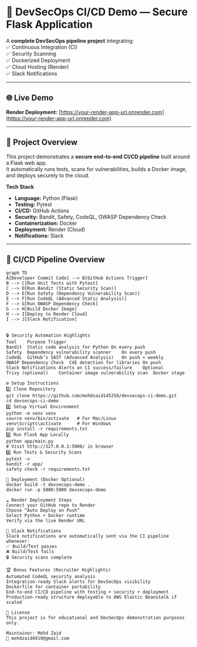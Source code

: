 # 🚀 DevSecOps CI/CD Demo — Secure Flask Application

A **complete DevSecOps pipeline project** integrating:  
✅ Continuous Integration (CI)  
✅ Security Scanning  
✅ Dockerized Deployment  
✅ Cloud Hosting (Render)  
✅ Slack Notifications  

---

## 🌐 Live Demo  
**Render Deployment:** [https://your-render-app-url.onrender.com](https://your-render-app-url.onrender.com)

---

## 🧱 Project Overview
This project demonstrates a **secure end-to-end CI/CD pipeline** built around a Flask web app.  
It automatically runs tests, scans for vulnerabilities, builds a Docker image, and deploys securely to the cloud.  

**Tech Stack**
- **Language:** Python (Flask)  
- **Testing:** Pytest  
- **CI/CD:** GitHub Actions  
- **Security:** Bandit, Safety, CodeQL, OWASP Dependency Check  
- **Containerization:** Docker  
- **Deployment:** Render (Cloud)  
- **Notifications:** Slack  

---

## 🧩 CI/CD Pipeline Overview

```mermaid
graph TD
A[Developer Commit Code] --> B[GitHub Actions Trigger]
B --> C[Run Unit Tests with Pytest]
C --> D[Run Bandit (Static Security Scan)]
D --> E[Run Safety (Dependency Vulnerability Scan)]
E --> F[Run CodeQL (Advanced Static Analysis)]
F --> G[Run OWASP Dependency Check]
G --> H[Build Docker Image]
H --> I[Deploy to Render Cloud]
I --> J[Slack Notification]


🔒 Security Automation Highlights
Tool	Purpose	Trigger
Bandit	Static code analysis for Python	On every push
Safety	Dependency vulnerability scanner	On every push
CodeQL	GitHub’s SAST (Advanced Analysis)	On push + weekly
OWASP Dependency Check	CVE detection for libraries	On push
Slack Notifications	Alerts on CI success/failure	Optional
Trivy (optional)	Container image vulnerability scan	Docker stage

⚙️ Setup Instructions
1️⃣ Clone Repository
git clone https://github.com/mohdzaid145256/devsecops-ci-demo.git
cd devsecops-ci-demo
2️⃣ Setup Virtual Environment
python -m venv venv
source venv/bin/activate   # For Mac/Linux
venv\Scripts\activate      # For Windows
pip install -r requirements.txt
3️⃣ Run Flask App Locally
python app/main.py
# Visit http://127.0.0.1:5000/ in browser
4️⃣ Run Tests & Security Scans
pytest -v
bandit -r app/
safety check -r requirements.txt

🐳 Deployment (Docker Optional)
docker build -t devsecops-demo .
docker run -p 5000:5000 devsecops-demo

☁️ Render Deployment Steps
Connect your GitHub repo to Render
Choose “Auto Deploy on Push”
Select Python + Docker runtime
Verify via the live Render URL

🔔 Slack Notifications
Slack notifications are automatically sent via the CI pipeline whenever:
✅ Build/Test passes
❌ Build/Test fails
🔒 Security scans complete

🏆 Bonus Features (Recruiter Highlights)
Automated CodeQL security analysis
Integration-ready Slack alerts for DevSecOps visibility
Dockerfile for container portability
End-to-end CI/CD pipeline with testing + security + deployment
Production-ready structure deployable to AWS Elastic Beanstalk if scaled

📜 License
This project is for educational and DevSecOps demonstration purposes only.

Maintainer: Mohd Zaid
📧 mohdzaid4919@gmail.com
